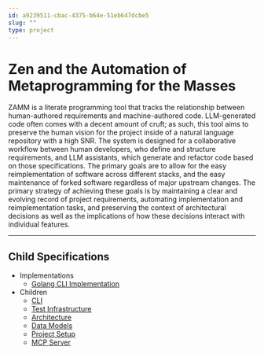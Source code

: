 ```yaml
---
id: a9239511-cbac-4375-b64e-51eb647dcbe5
slug: ""
type: project
---
```


# Zen and the Automation of Metaprogramming for the Masses

ZAMM is a literate programming tool that tracks the relationship between human-authored requirements and machine-authored code. LLM-generated code often comes with a decent amount of cruft; as such, this tool aims to preserve the human vision for the project inside of a natural language repository with a high SNR. The system is designed for a collaborative workflow between human developers, who define and structure requirements, and LLM assistants, which generate and refactor code based on those specifications. The primary goals are to allow for the easy reimplementation of software across different stacks, and the easy maintenance of forked software regardless of major upstream changes. The primary strategy of achieving these goals is by maintaining a clear and evolving record of project requirements, automating implementation and reimplementation tasks, and preserving the context of architectural decisions as well as the implications of how these decisions interact with individual features.

---

## Child Specifications

- Implementations
  - [Golang CLI Implementation](../.zamm/nodes/8d36673a-0cc9-4484-aa90-7e9670a67f90.md)
- Children
  - [CLI](cli/README.md)
  - [Test Infrastructure](testing/README.md)
  - [Architecture](architecture/README.md)
  - [Data Models](../.zamm/nodes/002e9c7e-8725-480a-b3d6-bc82ae714cb2.md)
  - [Project Setup](../.zamm/nodes/02a38b8f-8e66-4dd8-87a3-7b7870f22578.md)
  - [MCP Server](../.zamm/nodes/ef5c0709-22c7-486f-8fc3-f72a4c9a547b.md)
